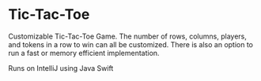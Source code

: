 # Tic-Tac-Toe
Customizable Tic-Tac-Toe Game. The number of rows, columns, players, and tokens in a row to win can all be customized. There is also an option to run a fast or memory efficient implementation.

Runs on IntelliJ using Java Swift
